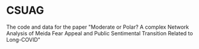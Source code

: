 # CSUAG
The code and data for the paper "Moderate or Polar? A complex Network Analysis of Meida Fear Appeal and Public Sentimental Transition Related to Long-COVID"
